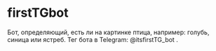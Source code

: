 # firstTGbot
Бот, определяющий, есть ли на картинке птица, например: голубь, синица или ястреб. Тег бота в Telegram: @itsfirstTG_bot .

